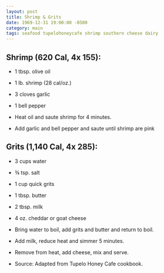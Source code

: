 ```yaml
---
layout: post
title: Shrimp & Grits
date: 1969-12-31 19:00:00 -0500
category: main
tags: seafood tupelohoneycafe shrimp southern cheese dairy
---
```

<h2>Shrimp (620 Cal, 4x 155):</h2>

 * 1 tbsp. olive oil
 * 1 lb. shrimp (28 cal/oz.)
 * 3 cloves garlic
 * 1 bell pepper


 * Heat oil and saute shrimp for 4 minutes.
 * Add garlic and bell pepper and saute until shrimp are pink

<h2>Grits (1,140 Cal, 4x 285):</h2>

 * 3 cups water
 * ¾ tsp. salt
 * 1 cup quick grits
 * 1 tbsp. butter
 * 2 tbsp. milk
 * 4 oz. cheddar or goat cheese


 * Bring water to boil, add grits and butter and return to boil.
 * Add milk, reduce heat and simmer 5 minutes.
 * Remove from heat, add cheese, mix and serve.


 * Source: Adapted from Tupelo Honey Cafe cookbook.

